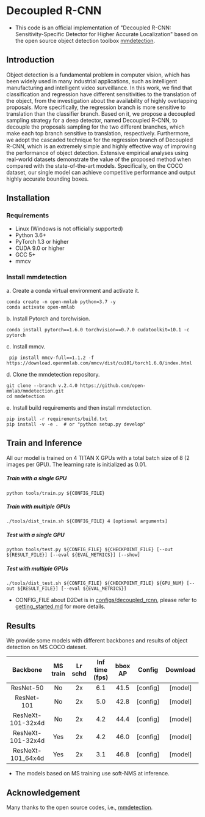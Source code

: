 # Decoupled R-CNN

- This code is an official implementation of "Decoupled R-CNN: Sensitivity-Specific Detector for Higher Accurate Localization" based on the open source object detection toolbox [mmdetection](https://github.com/open-mmlab/mmdetection). 

## Introduction
Object detection is a fundamental problem in computer vision, which has been widely used in many industrial applications, such as intelligent manufacturing and intelligent video surveillance. In this work, we find that classification and regression have different sensitivities to the translation of the object, from the investigation about the availability of highly overlapping proposals. More specifically, the regression branch is more sensitive to translation than the classifier branch.  Based on it, we propose a decoupled sampling strategy for a deep detector, named Decoupled R-CNN, to decouple the proposals sampling for the two different branches, which make each top branch sensitive to translation, respectively. Furthermore, we adopt the cascaded technique for the regression branch of Decoupled R-CNN, which is an extremely simple and highly effective way of improving the performance of object detection.  Extensive empirical analyses using real-world datasets demonstrate the value of the proposed method when compared with the state-of-the-art models. Specifically, on the COCO dataset, our single model can achieve competitive performance and output highly accurate bounding boxes.

## Installation

### Requirements

- Linux (Windows is not officially supported)
- Python 3.6+
- PyTorch 1.3 or higher
- CUDA 9.0 or higher
- GCC 5+
- mmcv

### Install mmdetection

a. Create a conda virtual environment and activate it.
```shell
conda create -n open-mmlab python=3.7 -y
conda activate open-mmlab
```

b. Install Pytorch and torchvision.

```shell
conda install pytorch==1.6.0 torchvision==0.7.0 cudatoolkit=10.1 -c pytorch
```

c. Install mmcv.

```shell
 pip install mmcv-full==1.1.2 -f https://download.openmmlab.com/mmcv/dist/cu101/torch1.6.0/index.html
```

d. Clone the mmdetection repository.

```shell
git clone --branch v.2.4.0 https://github.com/open-mmlab/mmdetection.git
cd mmdetection
```

e. Install build requirements and then install mmdetection.

```shell
pip install -r requirements/build.txt
pip install -v -e .  # or "python setup.py develop"
```

## Train and Inference
All our model is trained on 4 TITAN X GPUs with a total batch size of 8 (2 images per GPU). The learning rate is initialized as 0.01.

##### Train with a single GPU
```shell
python tools/train.py ${CONFIG_FILE}
```

##### Train with multiple GPUs
```shell
./tools/dist_train.sh ${CONFIG_FILE} 4 [optional arguments]
```

#####  Test with a single GPU

```shell
python tools/test.py ${CONFIG_FILE} ${CHECKPOINT_FILE} [--out ${RESULT_FILE}] [--eval ${EVAL_METRICS}] [--show]
```

#####  Test with multiple GPUs

```shell
./tools/dist_test.sh ${CONFIG_FILE} ${CHECKPOINT_FILE} ${GPU_NUM} [--out ${RESULT_FILE}] [--eval ${EVAL_METRICS}]
```

- CONFIG_FILE about D2Det is in [configs/decoupled_rcnn](configs/decoupled_rcnn), please refer to [getting_started.md](docs/getting_started.md) for more details.


## Results

We provide some models with different backbones and results of object detection on MS COCO dateset.

| Backbone | MS train | Lr schd | Inf time (fps) | bbox AP | Config | Download|
|:---------:|:---------:|:---------:|:---------:|:---------:|:---------:|:---------:|
| ResNet-50 | No | 2x | 6.1 | 41.5 | [config] | [model] |
| ResNet-101 | No | 2x | 5.0 | 42.8 | [config] | [model] |
|ResNeXt-101-32x4d | No | 2x | 4.2 | 44.4 | [config] | [model] |
|ResNeXt-101-32x4d | Yes | 2x | 4.2 | 46.0 | [config] | [model] |
|ResNeXt-101_64x4d | Yes | 2x | 3.1 | 46.8 | [config] | [model] |

- The models based on MS training use soft-NMS at inference.


## Acknowledgement
Many thanks to the open source codes, i.e., [mmdetection](https://github.com/open-mmlab/mmdetection).